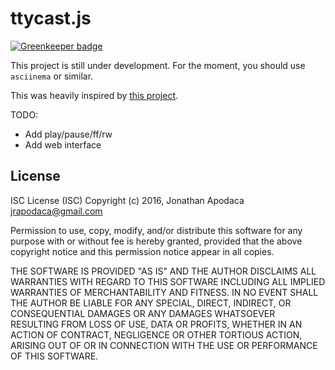 # ttycast.js

[![Greenkeeper badge](https://badges.greenkeeper.io/jrop/ttycast.js.svg)](https://greenkeeper.io/)

This project is still under development.  For the moment, you should use `asciinema` or similar.

This was heavily inspired by [this project](https://github.com/cortezcristian/terminal-recorder).

TODO:
* Add play/pause/ff/rw
* Add web interface

## License

ISC License (ISC)
Copyright (c) 2016, Jonathan Apodaca <jrapodaca@gmail.com>

Permission to use, copy, modify, and/or distribute this software for any purpose with or without fee is hereby granted, provided that the above copyright notice and this permission notice appear in all copies.

THE SOFTWARE IS PROVIDED "AS IS" AND THE AUTHOR DISCLAIMS ALL WARRANTIES WITH REGARD TO THIS SOFTWARE INCLUDING ALL IMPLIED WARRANTIES OF MERCHANTABILITY AND FITNESS. IN NO EVENT SHALL THE AUTHOR BE LIABLE FOR ANY SPECIAL, DIRECT, INDIRECT, OR CONSEQUENTIAL DAMAGES OR ANY DAMAGES WHATSOEVER RESULTING FROM LOSS OF USE, DATA OR PROFITS, WHETHER IN AN ACTION OF CONTRACT, NEGLIGENCE OR OTHER TORTIOUS ACTION, ARISING OUT OF OR IN CONNECTION WITH THE USE OR PERFORMANCE OF THIS SOFTWARE.
